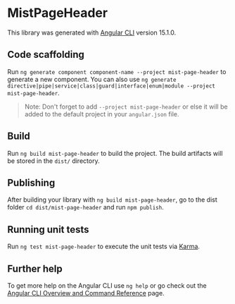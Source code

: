 # MistPageHeader

This library was generated with [Angular CLI](https://github.com/angular/angular-cli) version 15.1.0.

## Code scaffolding

Run `ng generate component component-name --project mist-page-header` to generate a new component. You can also use `ng generate directive|pipe|service|class|guard|interface|enum|module --project mist-page-header`.
> Note: Don't forget to add `--project mist-page-header` or else it will be added to the default project in your `angular.json` file. 

## Build

Run `ng build mist-page-header` to build the project. The build artifacts will be stored in the `dist/` directory.

## Publishing

After building your library with `ng build mist-page-header`, go to the dist folder `cd dist/mist-page-header` and run `npm publish`.

## Running unit tests

Run `ng test mist-page-header` to execute the unit tests via [Karma](https://karma-runner.github.io).

## Further help

To get more help on the Angular CLI use `ng help` or go check out the [Angular CLI Overview and Command Reference](https://angular.io/cli) page.
